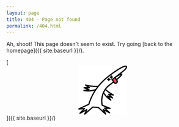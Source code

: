 ```yaml
---
layout: page
title: 404 - Page not found
permalink: /404.html
---
```


Ah, shoot! This page doesn't seem to exist. Try going [back to the homepage]({{ site.baseurl }}/).

[<img src="/images/404.png" alt="404 image" style="display:block; margin: auto; width: 128px;"/>]({{ site.baseurl }}/)
